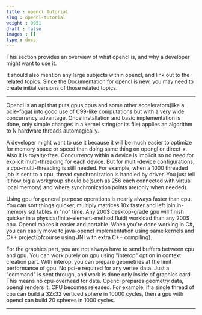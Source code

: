 ```yaml
---
title : opencl Tutorial
slug : opencl-tutorial
weight : 9951
draft : false
images : []
type : docs
---
```


This section provides an overview of what opencl is, and why a developer might want to use it.

It should also mention any large subjects within opencl, and link out to the related topics.  Since the Documentation for opencl is new, you may need to create initial versions of those related topics.

----------------------------------------
Opencl is an api that puts gpus,cpus and some other accelerators(like a pcie-fpga) into  good use of C99-like computations but with a very wide concurrency advantage. Once installation and basic implementation is done, only simple changes in a kernel string(or its file) applies an algorithm to N hardware threads automagically.

A developer might want to use it because it will be much easier to optimize for memory space or speed than doing same thing on opengl or direct-x. Also it is royalty-free. Concurrency within a device is implicit so no need for explicit multi-threading for each device. But for multi-device configurations, a cpu-multi-threading is still needed. For example, when a 1000 threaded job is sent to a cpu, thread synchronization is handled by driver. You just tell it how big a workgroup should be(such as 256 each connected with virtual local memory) and where synchronization points are(only when needed).

Using gpu for general purpose operations is nearly always faster than cpu. You can sort things quicker, multiply matrices 10x faster and left join in-memory sql tables in "no" time. Any 200$ desktop-grade gpu will finish quicker in a physics(finite-element-method fluid) workload than any 200$ cpu. Opencl makes it easier and portable. When you're done
 working in C#, you can easily move to java-opencl implementation using same kernels and C++ project(ofcourse using JNI with extra C++ compiling). 

For the graphics part, you are not always have to send buffers between cpu and gpu. You can work purely on gpu using "interop" option in context creation part. With interop, you can prepare geometries at the limit  performance of gpu. No pci-e required for any vertex data. Just a "command" is sent through, and work is done only inside of graphics card. This means no cpu-overhead for data. Opencl prepares geometry data, opengl renders it. CPU becomes released. For example, if a single thread of cpu can build a 32x32 verticed sphere in 10000 cycles, then a gpu with opencl can build 20 spheres in 1000 cycles. 



----------------------------------------

